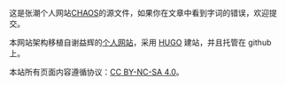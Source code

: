 这是张潮个人网站[CHAOS](https://tideyzhang.me)的源文件，如果你在文章中看到字词的错误，欢迎提交。

本网站架构移植自谢益辉的[个人网站](https://yihui.name/)，采用 [HUGO](https://gohugo.io/) 建站，并且托管在 github 上。

本站所有页面内容遵循协议：[CC BY-NC-SA 4.0](http://creativecommons.org/licenses/by-nc-sa/4.0/)。
